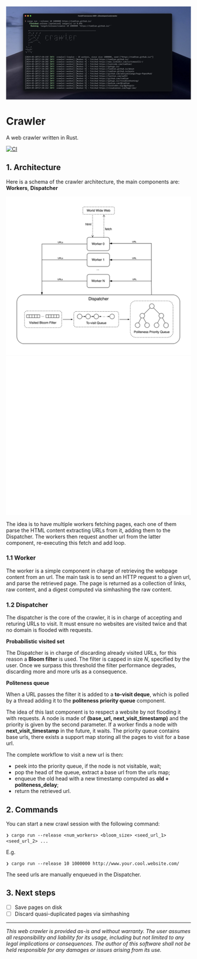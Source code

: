![banner](misc/banner.png)

# Crawler
A web crawler written in Rust.

[![CI](https://github.com/tomfran/crawler/actions/workflows/ci.yml/badge.svg)](https://github.com/tomfran/crawler/actions/workflows/ci.yml)


## 1. Architecture

Here is a schema of the crawler architecture, the main components are: **Workers**, **Dispatcher**

![schema-l.png](misc/schema-l.png#gh-light-mode-only)
![schema-d.png](misc/schema-d.png#gh-dark-mode-only)

The idea is to have multiple workers fetching pages, each one of them parse the HTML content extracting URLs from it, adding them to the Dispatcher. 
The workers then request another url from the latter component, re-executing this fetch and add loop.

### 1.1 Worker

The worker is a simple component in charge of retrieving the webpage content from an url. 
The main task is to send an HTTP request to a given url, and parse the retrieved page.
The page is returned as a collection of links, raw content, and a digest computed via simhashing the raw content.

### 1.2 Dispatcher

The dispatcher is the core of the crawler, it is in charge of accepting and returing URLs 
to visit. It must ensure no websites are visited twice and that no domain 
is flooded with requests.

**Probabilistic visited set**

The Dispatcher is in charge of discarding already visited URLs, for this reason 
a **Bloom filter** is used. The filter is capped in size *N*, specified by the user. 
Once we surpass this threshold the filter performance degrades, discarding more and more urls 
as a consequence.

**Politeness queue**

When a URL passes the filter it is added to a **to-visit deque**, which is 
polled by a thread adding it to the **politeness priority queue** component.

The idea of this last component is to respect a website by not flooding it with 
requests. A node is made of **(base_url, next_visit_timestamp)** and the priority is 
given by the second parameter. If a worker finds a node with **next_visit_timestamp** in the future, it waits.
The priority queue contains base urls, there exists a support map 
storing all the pages to visit for a base url.

The complete workflow to visit a new url is then: 
- peek into the priority queue, if the node is not visitable, wait;
- pop the head of the queue, extract a base url from the urls map;
- enqueue the old head with a new timestamp computed as **old + politeness_delay**;
- return the retrieved url.

## 2. Commands 

You can start a new crawl session with the following command: 

```
❯ cargo run --release <num_workers> <bloom_size> <seed_url_1> <seed_url_2> ...
```
E.g.
```
❯ cargo run --release 10 1000000 http://www.your.cool.website.com/  
```

The seed urls are manually enqueued in the Dispatcher.

## 3. Next steps

- [ ] Save pages on disk
- [ ] Discard quasi-duplicated pages via simhashing

---

*This web crawler is provided as-is and without warranty. The user assumes all responsibility and liability for its usage, including but not limited to any legal implications or consequences. The author of this software shall not be held responsible for any damages or issues arising from its use.*